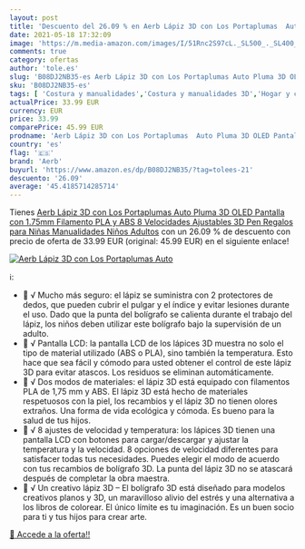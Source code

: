 ```yaml
---
layout: post
title: 'Descuento del 26.09 % en Aerb Lápiz 3D con Los Portaplumas  Auto '
date: 2021-05-18 17:32:09
image: 'https://m.media-amazon.com/images/I/51Rnc2S97cL._SL500_._SL400_.jpg'
comments: true
category: ofertas
author: 'tole.es'
slug: 'B08DJ2NB35-es Aerb Lápiz 3D con Los Portaplumas Auto Pluma 3D OLED...'
sku: 'B08DJ2NB35-es'
tags: [ 'Costura y manualidades','Costura y manualidades 3D','Hogar y cocina','Plumas para impresión 3D','aerb','lápiz', ]
actualPrice: 33.99 EUR
currency: EUR
price: 33.99
comparePrice: 45.99 EUR
prodname: 'Aerb Lápiz 3D con Los Portaplumas  Auto Pluma 3D OLED Pantalla con 1.75mm Filamento PLA y ABS  8 Velocidades Ajustables  3D Pen Regalos para Niñas Manualidades Niños Adultos'
country: 'es'
flag: '🇪🇸'
brand: 'Aerb'
buyurl: 'https://www.amazon.es/dp/B08DJ2NB35/?tag=tolees-21'
descuento: '26.09'
average: '45.4185714285714'
---
```


Tienes [Aerb Lápiz 3D con Los Portaplumas  Auto Pluma 3D OLED Pantalla con 1.75mm Filamento PLA y ABS  8 Velocidades Ajustables  3D Pen Regalos para Niñas Manualidades Niños Adultos](https://www.amazon.es/dp/B08DJ2NB35/?tag=tolees-21) con un 26.09 % de descuento con precio de oferta de 33.99 EUR (original: 45.99 EUR) en el siguiente enlace!

[![Aerb Lápiz 3D con Los Portaplumas  Auto ](https://m.media-amazon.com/images/I/51Rnc2S97cL._SL500_._SL400_.jpg)](https://www.amazon.es/dp/B08DJ2NB35/?tag=tolees-21)

ℹ️:

-  √ Mucho más seguro: el lápiz se suministra con 2 protectores de dedos, que pueden cubrir el pulgar y el índice y evitar lesiones durante el uso. Dado que la punta del bolígrafo se calienta durante el trabajo del lápiz, los niños deben utilizar este bolígrafo bajo la supervisión de un adulto.
-  √ Pantalla LCD: la pantalla LCD de los lápices 3D muestra no solo el tipo de material utilizado (ABS o PLA), sino también la temperatura. Esto hace que sea fácil y cómodo para usted obtener el control de este lápiz 3D para evitar atascos. Los residuos se eliminan automáticamente.
-  √ Dos modos de materiales: el lápiz 3D está equipado con filamentos PLA de 1,75 mm y ABS. El lápiz 3D está hecho de materiales respetuosos con la piel, los recambios y el lápiz 3D no tienen olores extraños. Una forma de vida ecológica y cómoda. Es bueno para la salud de tus hijos.
-  √ 8 ajustes de velocidad y temperatura: los lápices 3D tienen una pantalla LCD con botones para cargar/descargar y ajustar la temperatura y la velocidad. 8 opciones de velocidad diferentes para satisfacer todas tus necesidades. Puedes elegir el modo de acuerdo con tus recambios de bolígrafo 3D. La punta del lápiz 3D no se atascará después de completar la obra maestra.
-  √ Un creativo lápiz 3D – El bolígrafo 3D está diseñado para modelos creativos planos y 3D, un maravilloso alivio del estrés y una alternativa a los libros de colorear. El único límite es tu imaginación. Es un buen socio para ti y tus hijos para crear arte.

[🛒 Accede a la oferta!!](https://www.amazon.es/dp/B08DJ2NB35/?tag=tolees-21)
